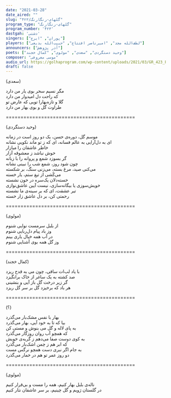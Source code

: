 ```yaml
---
date: "2021-03-28"
date_aired: ""
slug: "گلهای-رنگارنگ/۴۲۳"
program_type: "گلهای-رنگارنگ"
program_number: '۴۲۳'
dastgah: 'دشتی'
singers: ["پوران", "ایرج"]
players: ["لطف‌الله مجد", "امیرناصر افتتاح", "حبیب‌الله بدیعی"]
announcers: ["آذر پژوهش"]
poets: ["وحید دستگردی", "سعدی", "مولوی", "کمال خجند"]
composer: "موسی معروفی"
audio_url: https://golhaprogram.com/wp-content/uploads/2021/03/GR_423_Pouran_Iraj.mp3
draft: false
---
```


(سعدی)  

مگر نسیم سحر بوی یار من دارد  
که راحت دل امیدوار من دارد  
گلا و تازه‌بهارا تویی که عارض تو  
طراوت گل و بوی بهار من دارد  

============================================  

(وحید دستگردی)  

موسم گل، دوره‌ی حسن، یک دو روز است در زمانه  
ای به دل‌آرایی به عالم فسانه، ای که ز تو ماند نکویی نشانه  
خاطر عاشقان را میازار  
خوش نباشد ز معشوقه آزار  
گر بسوزد شمع و پروانه را با زبانه  
چون شود روز، شمع شب را نبینی نشانه  
می‌کنی صید، مرغ بسته، می‌زنی سنگ، بر شکسته  
می‌کُشی از تیغ ستم، یار خسته  
خسته‌دلان یک‌سره در خون نشسته  
خویش‌سوزی یا بیگانه‌سازی، نیست آیین عاشق‌نوازی  
تیر عشقت، ای که بر سینه‌ی ما نشسته  
رحمتی کن، بر دل عاشق زار خسته  

============================================  

(مولوی)  

از بلبل سرمست نوایی شنوم  
وز باد پیام دل‌ربایی شنوم  
در آب همه خیال یاری بینم  
وز گل همه بوی آشنایی شنوم  

============================================  

(کمال خجند)  

با یاد لب‌ات ساقی، چون می به قدح ریزد  
صد کشته به یک ساغر از خاک برانگیزد  
گر زیر درخت گل باز آیی و بنشینی  
هر باد که برخیزد گل بر سر گل ریزد  

============================================  

(؟)  

بهار با نفس مشک‌بار می‌گذرد  
بیا که تا به خود آیی، بهار می‌گذرد  
به پای لاله و گل می بنوش و مستی کن  
که همچو آب روان روزگار می‌گذرد  
به کوی دوست صفا می‌دهم ز گریه‌ی خویش  
که ابر هم ز چمن اشک‌بار می‌گذرد  
به جام اگر نبری دست همچو نرگس مست  
دو روز عمر تو هم در خمار می‌گذرد  

============================================  

(مولوی)  

ناله‌ی بلبل بهار کنیم، همه را مست و بی‌قرار کنیم  
در گلستان رَویم و گل چینیم، بر سر عاشقان نثار کنیم  
